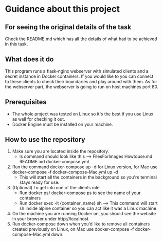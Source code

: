 # Guidance about this project

## For seeing the original details of the task
Check the README.md which has all the details of what had to be achieved in this task.

## What does it do

This program runs a flask-nginx webserver with simulated clients and a secret instance in Docker containers.
If you would like to you can connect to these clients to check their boundaries and play around with them.
As for the webserver part, the webserver is going to run on host machines port 80.

## Prerequisites
- The whole project was tested on Linux so it's the best if you use Linux as well for checking it out.
- Docker Engine must be installed on your machine.

## How to use the repository
1. Make sure you are located inside the repository.
    - ls command should look like this --> FilesForImages     Howtouse.md        README.md          docker-compose.yml
2. Run the command docker-compose up -d for Linux version, for Mac use docker-compose -f docker-compose-Mac.yml up -d
    - This will start all the containers in the background so you're terminal stays ready for use.
3. (Optional) To get into one of the clients role
    - Run docker ps/ docker-compose ps to see the name of your containers
    - Run docker exec -it {container_name} sh --> This command will start sh inside alpine container so you can act like it was a Linux machine.
4. On the machine you are running Docker on, you should see the website in your browser under http://localhost.
5. Run docker-compose down when you'd like to remove all containers created previously on Linux, on Mac use docker-compose -f docker-compose-Mac.yml down.